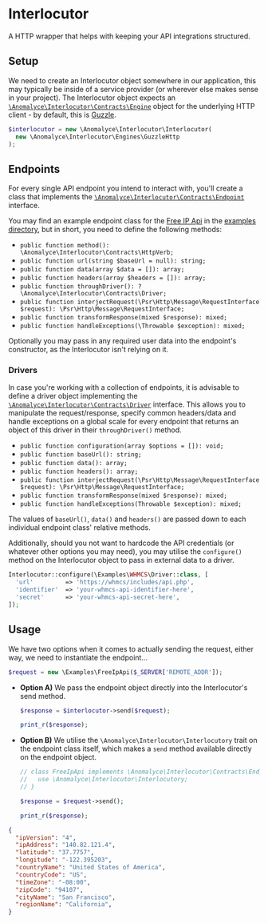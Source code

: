 # Interlocutor
A HTTP wrapper that helps with keeping your API integrations structured.

## Setup
We need to create an Interlocutor object somewhere in our application, this may typically be inside of a service provider (or wherever else makes sense in your project). The Interlocutor object expects an [`\Anomalyce\Interlocutor\Contracts\Engine`](src/Contracts/Engine.php) object for the underlying HTTP client - by default, this is [Guzzle](https://github.com/guzzle/guzzle).

```php
$interlocutor = new \Anomalyce\Interlocutor\Interlocutor(
  new \Anomalyce\Interlocutor\Engines\GuzzleHttp
);
```

## Endpoints
For every single API endpoint you intend to interact with, you'll create a class that implements the [`\Anomalyce\Interlocutor\Contracts\Endpoint`](src/Contracts/Endpoint.php) interface.

You may find an example endpoint class for the [Free IP Api](https://freeipapi.com) in the [examples directory](examples/FreeIpApi.php), but in short, you need to define the following methods:

+ `public function method(): \Anomalyce\Interlocutor\Contracts\HttpVerb;`
+ `public function url(string $baseUrl = null): string;`
+ `public function data(array $data = []): array;`
+ `public function headers(array $headers = []): array;`
+ `public function throughDriver(): ?\Anomalyce\Interlocutor\Contracts\Driver;`
+ `public function interjectRequest(\Psr\Http\Message\RequestInterface $request): \Psr\Http\Message\RequestInterface;`
+ `public function transformResponse(mixed $response): mixed;`
+ `public function handleExceptions(\Throwable $exception): mixed;`

Optionally you may pass in any required user data into the endpoint's constructor, as the Interlocutor isn't relying on it.

### Drivers
In case you're working with a collection of endpoints, it is advisable to define a driver object implementing the [`\Anomalyce\Interlocutor\Contracts\Driver`](src/Contracts/Driver.php) interface. This allows you to manipulate the request/response, specify common headers/data and handle exceptions on a global scale for every endpoint that returns an object of this driver in their `throughDriver()` method.

+ `public function configuration(array $options = []): void;`
+ `public function baseUrl(): string;`
+ `public function data(): array;`
+ `public function headers(): array;`
+ `public function interjectRequest(\Psr\Http\Message\RequestInterface $request): \Psr\Http\Message\RequestInterface;`
+ `public function transformResponse(mixed $response): mixed;`
+ `public function handleExceptions(Throwable $exception): mixed;`

The values of `baseUrl()`, `data()` and `headers()` are passed down to each individual endpoint class' relative methods.

Additionally, should you not want to hardcode the API credentials (or whatever other options you may need), you may utilise the `configure()` method on the Interlocutor object to pass in external data to a driver.

```php
Interlocutor::configure(\Examples\WHMCS\Driver::class, [
  'url'         => 'https://whmcs/includes/api.php',
  'identifier'  => 'your-whmcs-api-identifier-here',
  'secret'      => 'your-whmcs-api-secret-here',
]);
```

## Usage
We have two options when it comes to actually sending the request, either way, we need to instantiate the endpoint...

```php
$request = new \Examples\FreeIpApi($_SERVER['REMOTE_ADDR']);
```

+ **Option A)**
  We pass the endpoint object directly into the Interlocutor's send method.

  ```php
  $response = $interlocutor->send($request);

  print_r($response);
  ```

+ **Option B)**
  We utilise the `\Anomalyce\Interlocutor\Interlocutory` trait on the endpoint class itself, which makes a `send` method available directly on the endpoint object.

  ```php
  // class FreeIpApi implements \Anomalyce\Interlocutor\Contracts\Endpoint {
  //   use \Anomalyce\Interlocutor\Interlocutory;
  // }

  $response = $request->send();

  print_r($response);
  ```

```json
{
  "ipVersion": "4",
  "ipAddress": "140.82.121.4",
  "latitude": "37.7757",
  "longitude": "-122.395203",
  "countryName": "United States of America",
  "countryCode": "US",
  "timeZone": "-08:00",
  "zipCode": "94107",
  "cityName": "San Francisco",
  "regionName": "California",
}
```
